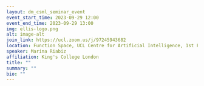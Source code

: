 ```yaml
---
layout: dm_csml_seminar_event
event_start_time: 2023-09-29 12:00
event_end_time: 2023-09-29 13:00
img: ellis-logo.png
alt: image-alt
join_link: https://ucl.zoom.us/j/97245943682
location: Function Space, UCL Centre for Artificial Intelligence, 1st Floor, 90 High Holborn, London WC1V 6BH
speaker: Marina Riabiz
affiliation: King's College London
title: ""
summary: ""
bio: ""
---
```

